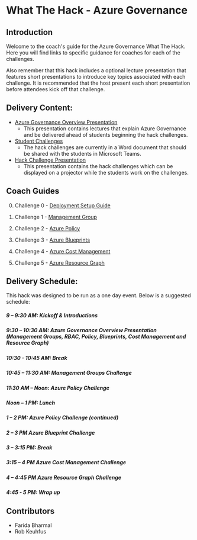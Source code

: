# What The Hack - Azure Governance

## Introduction

Welcome to the coach's guide for the Azure Governance What The Hack. Here you will find links to specific guidance for coaches for each of the challenges.

Also remember that this hack includes a optional lecture presentation that features short presentations to introduce key topics associated with each challenge. It is recommended that the host present each short presentation before attendees kick off that challenge.

## Delivery Content:

- [Azure Governance Overview Presentation](https://github.com/faridabharmal/AzureGovernance/blob/master/Azure%20Governance%20Presentation.pptx?raw=true)
   - This presentation contains lectures that explain Azure Governance and be delivered ahead of students beginning the hack challenges.
- [Student Challenges](https://github.com/faridabharmal/AzureGovernance/blob/master/Azure%20Governance%20Hack.docx?raw=true)
   - The hack challenges are currently in a Word document that should be shared with the students in Microsoft Teams.
- [Hack Challenge Presentation]()
   - This presentation contains the hack challenges which can be displayed on a projector while the students work on the challenges.

## Coach Guides

0. Challenge 0 - [Deployment Setup Guide](https://github.com/faridabharmal/AzureGovernance/blob/master/Challenge%200%20-%20Deployment%20Setup%20Guide.docx?raw=true)

1. Challenge 1 - [Management Group](https://github.com/faridabharmal/AzureGovernance/blob/master/Challenge%201%20-%20Management%20Group.docx?raw=true)

1. Challenge 2 - [Azure Policy](https://github.com/faridabharmal/AzureGovernance/blob/master/Challenge%202%20-%20Policies.docx?raw=true)

1. Challenge 3 - [Azure Blueprints](https://github.com/faridabharmal/AzureGovernance/blob/master/Challenge%203%20-%20Blueprints.docx?raw=true)

1. Challenge 4 - [Azure Cost Management](https://github.com/faridabharmal/AzureGovernance/blob/master/Challenge%205%20-%20Azure%20Cost%20Management.docx?raw=true)

1. Challenge 5 - [Azure Resource Graph](https://github.com/faridabharmal/AzureGovernance/blob/master/Challenge%204%20-%20ResourceGraph.docx?raw=true)

## Delivery Schedule:

This hack was designed to be run as a one day event. Below is a suggested schedule:

##### 9 – 9:30 AM: Kickoff & Introductions
##### 9:30 – 10:30 AM: Azure Governance Overview Presentation (Management Groups, RBAC, Policy, Blueprints, Cost Management and Resource Graph)
##### 10:30 - 10:45 AM: Break
##### 10:45 – 11:30 AM: Management Groups Challenge
##### 11:30 AM – Noon: Azure Policy Challenge 
##### Noon – 1 PM: Lunch
##### 1 – 2 PM: Azure Policy Challenge (continued)
##### 2 – 3 PM Azure Blueprint Challenge
##### 3 – 3:15 PM: Break
##### 3:15 – 4 PM Azure Cost Management Challenge
##### 4 – 4:45 PM Azure Resource Graph Challenge
##### 4:45 - 5 PM: Wrap up

## Contributors
- Farida Bharmal
- Rob Keuhfus